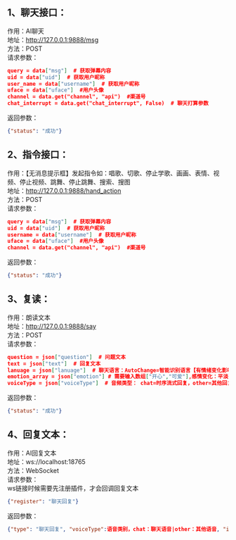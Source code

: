 ## 1、聊天接口：
作用：AI聊天  
地址：http://127.0.0.1:9888/msg  
方法：POST  
请求参数：
```json
query = data["msg"]  # 获取弹幕内容
uid = data["uid"]  # 获取用户昵称
user_name = data["username"]  # 获取用户昵称
uface = data["uface"]  #用户头像
channel = data.get("channel", "api")  #渠道号
chat_interrupt = data.get("chat_interrupt", False)  # 聊天打算参数
```
返回参数：
```json
{"status": "成功"}
```

## 2、指令接口：
作用：【无消息提示框】发起指令如：唱歌、切歌、停止学歌、画画、表情、视频、停止视频、跳舞、停止跳舞、搜索、搜图  
地址：http://127.0.0.1:9888/hand_action  
方法：POST  
请求参数：
```json
query = data["msg"]  # 获取弹幕内容
uid = data["uid"]  # 获取用户昵称
username = data["username"]  # 获取用户昵称
uface = data["uface"]  #用户头像
channel = data.get("channel", "api")  #渠道号
```
返回参数：
```json
{"status": "成功"}
```

## 3、复读：
作用：朗读文本  
地址：http://127.0.0.1:9888/say  
方法：POST  
请求参数：
```json
question = json["question"]  # 问题文本
text = json["text"]  # 回复文本
lanuage = json["lanuage"]  # 聊天语言：AutoChange=智能识别语言【有情绪变化影响】, 英语：en，日文：jp，韩文：kor，粤语：yue，国语：zh；举例传入值：en 或者 AutoChange；
emotion_array = json["emotion"] # 需要输入数组["开心","可爱"],感情变化：平淡,开心,伤心,生气,尴尬,害怕,可爱,激情,害羞,调皮,感激,深情,疑惑,搞笑,挑衅,无奈,好奇 
voiceType = json["voiceType"]  # 音频类型： chat=时序流式回复，other=其他回复
```
返回参数：
```json
{"status": "成功"}
```

## 4、回复文本：
作用：AI回复文本  
地址：ws://localhost:18765  
方法：WebSocket  
请求参数：  
ws链接时候需要先注册插件，才会回调回复文本  
```json
{"register": "聊天回复"}
```
返回参数：  
```json
{"type": "聊天回复", "voiceType":语音类别，chat：聊天语音|other：其他语音, "index": 流式回复索引位置, "traceid": 同一语音序列id一样, "chatStatus": start|空|end, "text": 回复文本}
```